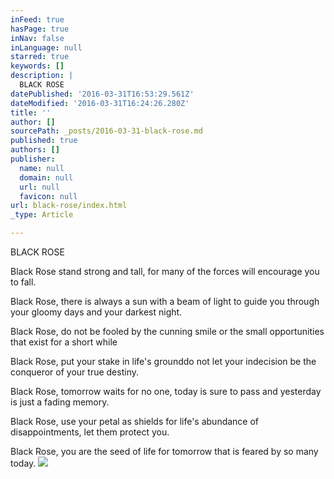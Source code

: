 ```yaml
---
inFeed: true
hasPage: true
inNav: false
inLanguage: null
starred: true
keywords: []
description: |
  BLACK ROSE
datePublished: '2016-03-31T16:53:29.561Z'
dateModified: '2016-03-31T16:24:26.280Z'
title: ''
author: []
sourcePath: _posts/2016-03-31-black-rose.md
published: true
authors: []
publisher:
  name: null
  domain: null
  url: null
  favicon: null
url: black-rose/index.html
_type: Article

---
```

BLACK ROSE

Black Rose stand strong and tall, for many of the forces will
encourage you to fall.

Black Rose, there is always a sun with a beam of light to guide
you through your gloomy days and your darkest night.

Black Rose, do not be fooled by the cunning smile or the small
opportunities that exist for a short while

Black Rose, put your stake in life's grounddo not let your
indecision be the conqueror of your true destiny.

Black Rose, tomorrow waits for no one, today is sure to pass
and yesterday is just a fading memory.

Black Rose, use your petal as shields for life's abundance of
disappointments, let them protect you.

Black Rose, you are the seed of life for tomorrow that is feared
by so many today.
![](https://the-grid-user-content.s3-us-west-2.amazonaws.com/8998883e-ba29-4ff1-9ffc-c24ef8b3a3ca.jpg)